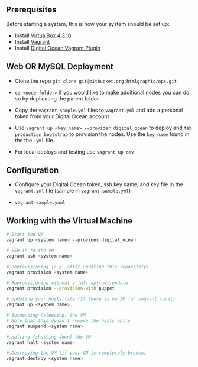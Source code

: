 ## Prerequisites

Before starting a system, this is how your system should be set up:

* Install [VirtualBox 4.3.10](https://www.virtualbox.org/wiki/Downloads)
* Install [Vagrant](http://www.vagrantup.com/downloads.html)
* Install [Digital Ocean Vagrant Plugin](https://github.com/smdahlen/vagrant-digitalocean)


## Web OR MySQL Deployment

* Clone the repo `git clone git@bitbucket.org:htmlgraphic/ops.git`

* `cd <node folder>` if you would like to make additional nodes you can do so by duplicating the parent folder.

* Copy the `vagrant-sample.yml` files to `vagrant.yml` and add a personal token from your Digital Ocean account. 

* Use `vagrant up <key_name> --provider digital_ocean` to deploy and `fab production bootstrap` to provision the nodes. Use the `key_name` found in the the `.yml` file.

* For local deploys and testing use `vagrant up dev`



## Configuration

* Configure your Digital Ocean token, ssh key name, and key file in the `vagrant.yml` file (sample in `vagrant-sample.yml`)

* `vagrant-sample.yaml`



## Working with the Virtual Machine

```bash
# Start the VM  
vagrant up <system name> --provider digital_ocean

# SSH in to the VM
vagrant ssh <system name>

# Reprovisioning (e.g. after updating this repository)
vagrant provision <system name>

# Reprovisioning without a full apt-get update
vagrant provision --provision-with puppet

# Updating your hosts file (If there is no IP for vagrant.local)
vagrant up <system name>

# Suspending (sleeping) the VM
# Note that this doesn't remove the hosts entry
vagrant suspend <system name>

# Halting (shutting down) the VM
vagrant halt <system name>

# Destroying the VM (if your VM is completely broken)
vagrant destroy <system name>
```